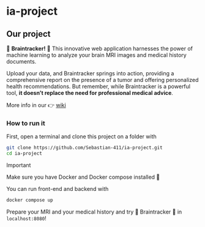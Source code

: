 # ia-project

## Our project

:brain: **Braintracker!** :brain: This innovative web application harnesses the power of machine learning to analyze your brain MRI images and medical history documents.

Upload your data, and Braintracker springs into action, providing a comprehensive report on the presence of a tumor and offering personalized health recommendations. But remember, while Braintracker is a powerful tool, **it doesn’t replace the need for professional medical advice**.

More info in our :point_right: [wiki](https://github.com/Sebastian-411/ia-project/wiki)

### How to run it

First, open a terminal and clone this project on a folder with

```bash
git clone https://github.com/Sebastian-411/ia-project.git
cd ia-project 
```

>[!IMPORTANT]
> Make sure you have Docker and Docker compose installed :whale2:
>

You can run front-end and backend with

```bash
docker compose up
```

Prepare your MRI and your medical history and try :brain: Braintracker :brain: in `localhost:8080`!
